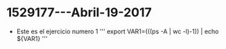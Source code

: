 # 1529177---Abril-19-2017
- Este es el ejercicio numero 1
'''
export VAR1=$(($(ps -A | wc -l)-1)) | echo ${VAR1}
'''


